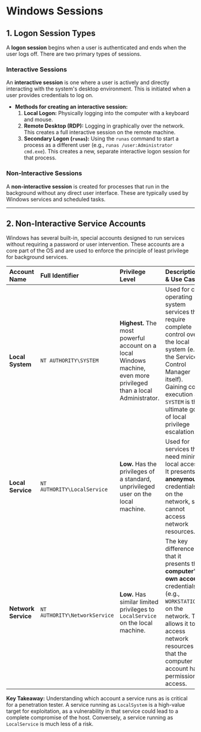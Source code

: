 # Windows Sessions


## 1. Logon Session Types

A **logon session** begins when a user is authenticated and ends when the user logs off. There are two primary types of sessions.

### Interactive Sessions
An **interactive session** is one where a user is actively and directly interacting with the system's desktop environment. This is initiated when a user provides credentials to log on.

*   **Methods for creating an interactive session:**
    1.  **Local Logon:** Physically logging into the computer with a keyboard and mouse.
    2.  **Remote Desktop (RDP):** Logging in graphically over the network. This creates a full interactive session on the remote machine.
    3.  **Secondary Logon (`runas`):** Using the `runas` command to start a process as a different user (e.g., `runas /user:Administrator cmd.exe`). This creates a new, separate interactive logon session for that process.

### Non-Interactive Sessions
A **non-interactive session** is created for processes that run in the background without any direct user interface. These are typically used by Windows services and scheduled tasks.

---

## 2. Non-Interactive Service Accounts

Windows has several built-in, special accounts designed to run services without requiring a password or user intervention. These accounts are a core part of the OS and are used to enforce the principle of least privilege for background services.

| Account Name | Full Identifier | Privilege Level | Description & Use Case |
| :--- | :--- | :--- | :--- |
| **Local System** | `NT AUTHORITY\SYSTEM` | **Highest.** The most powerful account on a local Windows machine, even more privileged than a local Administrator. | Used for core operating system services that require complete control over the local system (e.g., the Service Control Manager itself). Gaining code execution as `SYSTEM` is the ultimate goal of local privilege escalation. |
| **Local Service** | `NT AUTHORITY\LocalService` | **Low.** Has the privileges of a standard, unprivileged user on the local machine. | Used for services that need minimal local access. It presents **anonymous** credentials on the network, so it cannot access network resources. |
| **Network Service**| `NT AUTHORITY\NetworkService`| **Low.** Has similar limited privileges to `LocalService` on the local machine. | The key difference is that it presents the **computer's own account** credentials (e.g., `WORKSTATION$`) on the network. This allows it to access network resources that the computer account has permission to access. |

**Key Takeaway:** Understanding which account a service runs as is critical for a penetration tester. A service running as `LocalSystem` is a high-value target for exploitation, as a vulnerability in that service could lead to a complete compromise of the host. Conversely, a service running as `LocalService` is much less of a risk.
